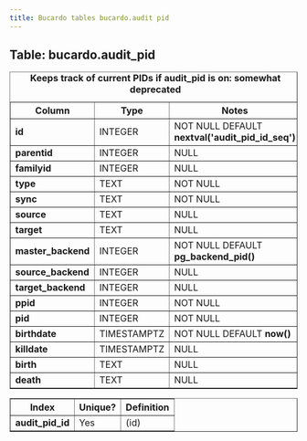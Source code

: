 ```yaml
---
title: Bucardo tables bucardo.audit pid
---
```



<h2>
Table: bucardo.audit_pid

</h2>
<table border="1" cellpadding="3">
<caption>
<b>Keeps track of current PIDs if audit_pid is on: somewhat deprecated</b>

</caption>
<tr>
<th>
Column

</th>
<th>
Type

</th>
<th>
Notes

</th>
</tr>
<tr>
<td>
<b>id</b>

</td>
<td>
INTEGER

</td>
<td>
NOT NULL DEFAULT <b>nextval('audit_pid_id_seq')</b>

</td>
</tr>
<tr>
<td>
<b>parentid</b>

</td>
<td>
INTEGER

</td>
<td>
NULL

</td>
</tr>
<tr>
<td>
<b>familyid</b>

</td>
<td>
INTEGER

</td>
<td>
NULL

</td>
</tr>
<tr>
<td>
<b>type</b>

</td>
<td>
TEXT

</td>
<td>
NOT NULL

</td>
</tr>
<tr>
<td>
<b>sync</b>

</td>
<td>
TEXT

</td>
<td>
NOT NULL

</td>
</tr>
<tr>
<td>
<b>source</b>

</td>
<td>
TEXT

</td>
<td>
NULL

</td>
</tr>
<tr>
<td>
<b>target</b>

</td>
<td>
TEXT

</td>
<td>
NULL

</td>
</tr>
<tr>
<td>
<b>master_backend</b>

</td>
<td>
INTEGER

</td>
<td>
NOT NULL DEFAULT <b>pg_backend_pid()</b>

</td>
</tr>
<tr>
<td>
<b>source_backend</b>

</td>
<td>
INTEGER

</td>
<td>
NULL

</td>
</tr>
<tr>
<td>
<b>target_backend</b>

</td>
<td>
INTEGER

</td>
<td>
NULL

</td>
</tr>
<tr>
<td>
<b>ppid</b>

</td>
<td>
INTEGER

</td>
<td>
NOT NULL

</td>
</tr>
<tr>
<td>
<b>pid</b>

</td>
<td>
INTEGER

</td>
<td>
NOT NULL

</td>
</tr>
<tr>
<td>
<b>birthdate</b>

</td>
<td>
TIMESTAMPTZ

</td>
<td>
NOT NULL DEFAULT <b>now()</b>

</td>
</tr>
<tr>
<td>
<b>killdate</b>

</td>
<td>
TIMESTAMPTZ

</td>
<td>
NULL

</td>
</tr>
<tr>
<td>
<b>birth</b>

</td>
<td>
TEXT

</td>
<td>
NULL

</td>
</tr>
<tr>
<td>
<b>death</b>

</td>
<td>
TEXT

</td>
<td>
NULL

</td>
</tr>
</table>
<table border="1" cellpadding="3" style="margin-top: 15px">
<tr>
<th>
Index

</th>
<th>
Unique?

</th>
<th>
Definition

</th>
</tr>
<tr>
<td>
<b>audit_pid_id</b>

</td>
<td>
Yes

</td>
<td>
(id)

</td>
</tr>
</table>
